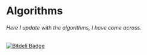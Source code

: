 # Algorithms

###### Here I update with the algorithms, I have come across.

[![Bitdeli Badge](https://d2weczhvl823v0.cloudfront.net/sarathj9/algorithms/trend.png)](https://bitdeli.com/free "Bitdeli Badge")

